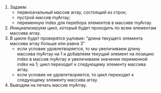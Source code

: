1. Задаем:
    - первноачальный массив array, состоящий из строк;
    - пустрой массив myArray;
    - переменную index для перебора элементов в массиве myArray.
2. Инициализируем цикл, который будет проходить по всем элементам массива array.
3. В цикле будет проверятся уцловие: "длина текущего элемента массива array больше или равна 3"
    - если условие удовлетворяется, то мы увеличиваем длину массива myArray на 1 и добавляем текущий элемент на позицию index в массив myArray и
    увеличиваем значение переменной index на 1; цикл переходит к следующему элементу массива array. 
    - если условие не удовлетворяется, то цикл переходит к следующему элементу массива array.
4. Выводим на печать массив myArray.
